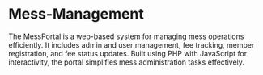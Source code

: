 # Mess-Management
The MessPortal is a web-based system for managing mess operations efficiently. It includes admin and user management, fee tracking, member registration, and fee status updates. Built using PHP with JavaScript for interactivity, the portal simplifies mess administration tasks effectively.
